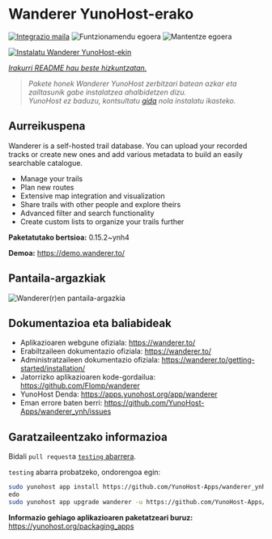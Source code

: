 <!--
Ohart ongi: README hau automatikoki sortu da <https://github.com/YunoHost/apps/tree/master/tools/readme_generator>ri esker
EZ editatu eskuz.
-->

# Wanderer YunoHost-erako

[![Integrazio maila](https://apps.yunohost.org/badge/integration/wanderer)](https://ci-apps.yunohost.org/ci/apps/wanderer/)
![Funtzionamendu egoera](https://apps.yunohost.org/badge/state/wanderer)
![Mantentze egoera](https://apps.yunohost.org/badge/maintained/wanderer)

[![Instalatu Wanderer YunoHost-ekin](https://install-app.yunohost.org/install-with-yunohost.svg)](https://install-app.yunohost.org/?app=wanderer)

*[Irakurri README hau beste hizkuntzatan.](./ALL_README.md)*

> *Pakete honek Wanderer YunoHost zerbitzari batean azkar eta zailtasunik gabe instalatzea ahalbidetzen dizu.*  
> *YunoHost ez baduzu, kontsultatu [gida](https://yunohost.org/install) nola instalatu ikasteko.*

## Aurreikuspena

Wanderer is a self-hosted trail database. You can upload your recorded tracks or create new ones and add various metadata to build an easily searchable catalogue.

- Manage your trails
- Plan new routes
- Extensive map integration and visualization
- Share trails with other people and explore theirs
- Advanced filter and search functionality
- Create custom lists to organize your trails further


**Paketatutako bertsioa:** 0.15.2~ynh4

**Demoa:** <https://demo.wanderer.to/>

## Pantaila-argazkiak

![Wanderer(r)en pantaila-argazkia](./doc/screenshots/wanderer.png)

## Dokumentazioa eta baliabideak

- Aplikazioaren webgune ofiziala: <https://wanderer.to/>
- Erabiltzaileen dokumentazio ofiziala: <https://wanderer.to/>
- Administratzaileen dokumentazio ofiziala: <https://wanderer.to/getting-started/installation/>
- Jatorrizko aplikazioaren kode-gordailua: <https://github.com/Flomp/wanderer>
- YunoHost Denda: <https://apps.yunohost.org/app/wanderer>
- Eman errore baten berri: <https://github.com/YunoHost-Apps/wanderer_ynh/issues>

## Garatzaileentzako informazioa

Bidali `pull request`a [`testing` abarrera](https://github.com/YunoHost-Apps/wanderer_ynh/tree/testing).

`testing` abarra probatzeko, ondorengoa egin:

```bash
sudo yunohost app install https://github.com/YunoHost-Apps/wanderer_ynh/tree/testing --debug
edo
sudo yunohost app upgrade wanderer -u https://github.com/YunoHost-Apps/wanderer_ynh/tree/testing --debug
```

**Informazio gehiago aplikazioaren paketatzeari buruz:** <https://yunohost.org/packaging_apps>
